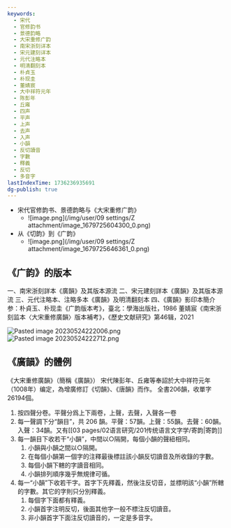 ```yaml
---
keywords:
  - 宋代
  - 官修韵书
  - 景德韵略
  - 大宋重修广韵
  - 南宋浙刻详本
  - 宋元建刻详本
  - 元代注略本
  - 明清翻刻本
  - 朴貞玉
  - 朴现圭
  - 董婧宸
  - 大中祥符元年
  - 陈彭年
  - 丘雍
  - 四声
  - 平声
  - 上声
  - 去声
  - 入声
  - 小韻
  - 反切讀音
  - 字數
  - 釋義
  - 反切
  - 多音字
lastIndexTime: 1736236935691
dg-publish: true
---
```

- 宋代官修韵书、景德韵略与《大宋重修广韵》
	- ![image.png](/img/user/09 settings/Z attachment/image_1679725604300_0.png)
- 从《切韵》到《广韵》
	- ![image.png](/img/user/09 settings/Z attachment/image_1679725646361_0.png)


## 《广韵》的版本
一、南宋浙刻詳本《廣韻》及其版本源流
二、宋元建刻詳本《廣韻》及其版本源流
三、元代注略本、注略多本《廣韻》及明清翻刻本
四、《廣韻》影印本簡介
参：朴貞玉、朴现圭《广韵版本考》，臺北：學海出版社，1986
董婧宸《南宋浙刻监本〈大宋重修廣韻〉版本補考》，《歷史文献研究》第46辑，2021


![Pasted image 20230524222006.png](/img/user/09%20settings/Z%20attachment/Pasted%20image%2020230524222006.png)
![Pasted image 20230524222712.png](/img/user/09%20settings/Z%20attachment/Pasted%20image%2020230524222712.png)

## 《廣韻》的體例
《大宋重修廣韻》（簡稱《廣韻》）
宋代陳彭年、丘雍等奉詔於大中祥符元年（1008年）编定，為增廣修訂《切韻》、《唐韻》而作。
全書206韻，收單字26194個。

1. 按四聲分卷。平聲分爲上下兩卷，上聲，去聲，入聲各一卷
2. 每一聲調下分“韻目”，共 206 韻。平聲：57韻。上聲：55韻。去聲：60韻。入聲：34韻。又有[[03 pages/02语言研究/201传统语言文字学/寄韵\|寄韵]]
3. 每一韻目下收若干“小韻”，中間以○隔開，每個小韻的聲紐相同。
	1. 小韻與小韻之間以○隔開。
	2. 在每個小韻第一個字的注釋最後標註該小韻反切讀音及所收錄的字數。
	3. 每個小韻下轄的字讀音相同。
	4. 小韻排列順序幾乎無規律可循。
4. 每一“小韻”下收若干字。首字下先釋義，然後注反切音，並標明該“小韻”所轄的字數。其它的字則只分別釋義。
	1. 每個字下面都有釋義。
	2. 小韻首字注明反切，後面其他字一般不標注反切讀音。
	3. 非小韻首字下面注反切讀音的，一定是多音字。